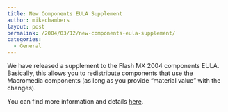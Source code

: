 ```yaml
---
title: New Components EULA Supplement
author: mikechambers
layout: post
permalink: /2004/03/12/new-components-eula-supplement/
categories:
  - General
---
```



We have released a supplement to the Flash MX 2004 components EULA. Basically, this allows you to redistribute components that use the Macromedia components (as long as you provide &#8220;material value&#8221; with the changes). 

You can find more information and details [here][1].

 [1]: http://www.macromedia.com/software/eula/tools/flash_components.html